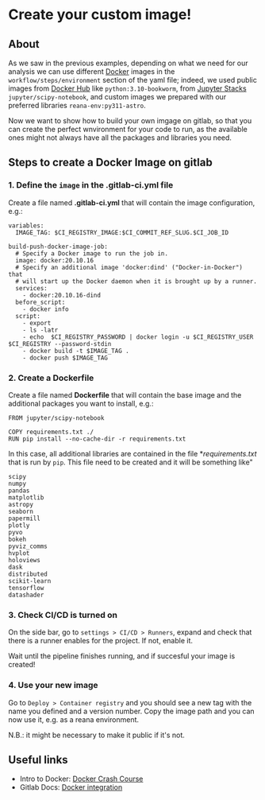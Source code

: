 # Create your custom image!

## About

As we saw in the previous examples, depending on what we need for our analysis we can use different [Docker](https://docs.docker.com/get-started/overview/) images in the `workflow/steps/environment` section of the yaml file; indeed, we used public images from [Docker Hub](https://hub.docker.com/) like `python:3.10-bookworm`, from [Jupyter Stacks](https://jupyter-docker-stacks.readthedocs.io/en/latest/) `jupyter/scipy-notebook`, and custom images we prepared with our preferred libraries `reana-env:py311-astro`.

Now we want to show how to build your own imgage on gitlab, so that you can create the perfect wnvironment for your code to run, as the available ones might not always have all the packages and libraries you need.

## Steps to create a Docker Image on gitlab
### 1. Define the `image` in the .gitlab-ci.yml file

Create a file named **.gitlab-ci.yml** that will contain the image configuration, e.g.:

```
variables:
  IMAGE_TAG: $CI_REGISTRY_IMAGE:$CI_COMMIT_REF_SLUG.$CI_JOB_ID
  
build-push-docker-image-job:
  # Specify a Docker image to run the job in.
  image: docker:20.10.16
  # Specify an additional image 'docker:dind' ("Docker-in-Docker") that
  # will start up the Docker daemon when it is brought up by a runner.
  services:
    - docker:20.10.16-dind
  before_script:
    - docker info
  script:
    - export 
    - ls -latr
    - echo  $CI_REGISTRY_PASSWORD | docker login -u $CI_REGISTRY_USER $CI_REGISTRY --password-stdin
    - docker build -t $IMAGE_TAG .
    - docker push $IMAGE_TAG
```

### 2. Create a Dockerfile

Create a file named **Dockerfile** that will contain the base image and the additional packages you want to install, e.g.:

```
FROM jupyter/scipy-notebook

COPY requirements.txt ./
RUN pip install --no-cache-dir -r requirements.txt
```

In this case, all additional libraries are contained in the file **requirements.txt* that is run by `pip`. This file need to be created and it will be something like"

```
scipy
numpy
pandas
matplotlib
astropy
seaborn
papermill
plotly
pyvo
bokeh
pyviz_comms
hvplot
holoviews
dask
distributed
scikit-learn
tensorflow
datashader
```

### 3. Check CI/CD is turned on

On the side bar, go to `settings > CI/CD > Runners`, expand and check that there is a runner enables for the project. If not, enable it.

Wait until the pipeline finishes running, and if succesful your image is created!

### 4. Use your new image

Go to `Deploy > Container registry` and you should see a new tag with the name you defined and a version number. Copy the image path and you can now use it, e.g. as a reana environment.

N.B.: it might be necessary to make it public if it's not.


## Useful links
- Intro to Docker: [Docker Crash Course](https://www.youtube.com/watch?v=pg19Z8LL06w&amp;ab_channel=TechWorldwithNana)
- Gitlab Docs: [Docker integration](https://docs.gitlab.com/ee/ci/docker/)
